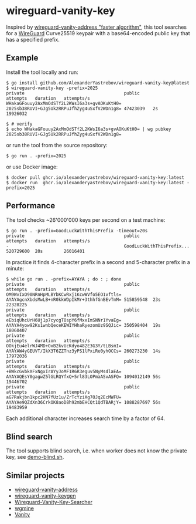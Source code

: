 # wireguard-vanity-key

Inspired by [wireguard-vanity-address "faster algorithm"](https://github.com/warner/wireguard-vanity-address/pull/15),
this tool searches for a [WireGuard](https://www.wireguard.com/) Curve25519 keypair
with a base64-encoded public key that has a specified prefix.

## Example

Install the tool locally and run:
```console
$ go install github.com/AlexanderYastrebov/wireguard-vanity-key@latest
$ wireguard-vanity-key -prefix=2025
private                                      public                                       attempts   duration   attempts/s
WHakaGFouuy2AxMmOdSTf2L2KWsI6a3s+gvAOKuKtH0= 2025sb38RUVI+GJg5Uk2RRPuJfhZyg4uSxfV2WDn1g8= 47423039   2s         19926032

$ # verify
$ echo WHakaGFouuy2AxMmOdSTf2L2KWsI6a3s+gvAOKuKtH0= | wg pubkey
2025sb38RUVI+GJg5Uk2RRPuJfhZyg4uSxfV2WDn1g8=
```

or run the tool from the source repository:
```console
$ go run . -prefix=2025
```

or use Docker image:
```console
$ docker pull ghcr.io/alexanderyastrebov/wireguard-vanity-key:latest
$ docker run  ghcr.io/alexanderyastrebov/wireguard-vanity-key:latest -prefix=2025
```

## Performance

The tool checks ~26'000'000 keys per second on a test machine:

```console
$ go run . -prefix=GoodLuckWithThisPrefix -timeout=20s
private                                      public                                       attempts   duration   attempts/s
-                                            GoodLuckWithThisPrefix...                    520729600  20s        26016401
```

In practice it finds 4-character prefix in a second and 5-character prefix in a minute:
```console
$ while go run . -prefix=AYAYA ; do : ; done
private                                      public                                       attempts   duration   attempts/s
OM9WvIxO90NRnHpMLBYbKCwRxj1KcwWVfo5EO1vftls= AYAYAgcnXbdsMwLB+nR0kkWDpIkMr+3thhfGnBEvTmM= 515859548  23s        22328225
private                                      public                                       attempts   duration   attempts/s
eEbiqUhcUrH6Uj1p7cycgTOspY6fMxxImSNNr1YvaEg= AYAYA4yow92Ks1wnbQeceKEWIYHhaRyezomUz9SQJic= 350598404  19s        18060407
private                                      public                                       attempts   duration   attempts/s
OOkjEu4elrWJ4MD+OxB2kvUcKdyo482E3G3Y/tLBsmI= AYAYAW4yGEUVT/IkX3T6ZZTnz3yPS1lPxiRe0yhOCCs= 260273230  14s        17972036
private                                      public                                       attempts   duration   attempts/s
+BWkcGvbkXFxNgxIrAYyJoMF1R6R3eguv5NyMsdlaEA= AYAYAQEsY0gagwZ5lGLRQYfxQ+5rl83LOPmaASvASFQ= 1094012149 56s        19446702
private                                      public                                       attempts   duration   attempts/s
aG7Rakjbn1kpc2HN7fUz1u/ZrTcYziXg7OJq2EcMWFU= AYAYAe9QZdXn36CrkOK8aoD8h92mbEHCQt1QdTBARjY= 1088287697 56s        19483959
```

Each additional character increases search time by a factor of 64.

## Blind search

The tool supports blind search, i.e. when worker does not know the private key, see [demo-blind.sh](demo-blind.sh).

## Similar projects

* [wireguard-vanity-address](https://github.com/warner/wireguard-vanity-address)
* [wireguard-vanity-keygen](https://github.com/axllent/wireguard-vanity-keygen)
* [Wireguard-Vanity-Key-Searcher](https://github.com/volleybus/Wireguard-Vanity-Key-Searcher)
* [wgmine](https://github.com/thatsed/wgmine)
* [Vanity](https://github.com/samuel-lucas6/Vanity)
